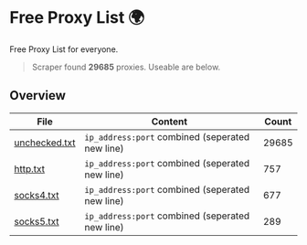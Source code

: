 
# Free Proxy List 🌍

Free Proxy List for everyone.
> Scraper found **29685** proxies. Useable are below.

## Overview

|File|Content|Count|
|----|-------|-----|
|[unchecked.txt](https://raw.githubusercontent.com/yemixzy/proxy-list/main/proxies/unchecked.txt)|`ip_address:port` combined (seperated new line)|29685|
|[http.txt](https://raw.githubusercontent.com/yemixzy/proxy-list/main/proxies/http.txt)|`ip_address:port` combined (seperated new line)|757|
|[socks4.txt](https://raw.githubusercontent.com/yemixzy/proxy-list/main/proxies/socks4.txt)|`ip_address:port` combined (seperated new line)|677|
|[socks5.txt](https://raw.githubusercontent.com/yemixzy/proxy-list/main/proxies/socks5.txt)|`ip_address:port` combined (seperated new line)|289|

